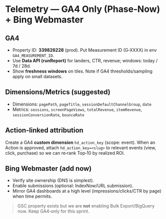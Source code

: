 # Telemetry — GA4 Only (Phase‑Now) + Bing Webmaster

## GA4

- Property ID: **339826228** (prod). Put Measurement ID (G‑XXXX) in env `GA4_MEASUREMENT_ID`.
- Use **Data API (runReport)** for landers, CTR, revenue; windows: today / 7d / 28d.
- Show **freshness windows** on tiles. Note if GA4 thresholds/sampling apply on small datasets.

## Dimensions/Metrics (suggested)

- Dimensions: `pagePath`, `pageTitle`, `sessionDefaultChannelGroup`, `date`
- Metrics: `sessions`, `screenPageViews`, `totalRevenue`, `itemRevenue`, `sessionConversionRate`, `bounceRate`

## Action‑linked attribution

Create a GA4 **custom dimension** `hd_action_key` (scope: event). When an Action is approved,
attach `hd_action_key=<slug>` to relevant events (view, click, purchase) so we can re‑rank Top‑10 by realized ROI.

## Bing Webmaster (add now)

- Verify site ownership (DNS is simplest).
- Enable submissions (optional: IndexNow/URL submission).
- Mirror GA4 dashboards at a high level (impressions/clicks/CTR by page) when time permits.

> GSC property exists but we are **not** enabling Bulk Export/BigQuery now. Keep GA4‑only for this sprint.
